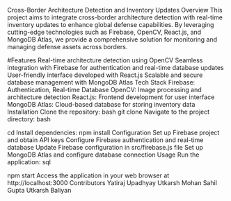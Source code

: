 
Cross-Border Architecture Detection and Inventory Updates
Overview
This project aims to integrate cross-border architecture detection with real-time inventory updates to enhance global defense capabilities. By leveraging cutting-edge technologies such as Firebase, OpenCV, React.js, and MongoDB Atlas, we provide a comprehensive solution for monitoring and managing defense assets across borders.

#Features
Real-time architecture detection using OpenCV
Seamless integration with Firebase for authentication and real-time database updates
User-friendly interface developed with React.js
Scalable and secure database management with MongoDB Atlas
Tech Stack
Firebase: Authentication, Real-time Database
OpenCV: Image processing and architecture detection
React.js: Frontend development for user interface
MongoDB Atlas: Cloud-based database for storing inventory data
Installation
Clone the repository:
bash
git clone <repository-url>
Navigate to the project directory:
bash

cd <project-directory>
Install dependencies:
npm install
Configuration
Set up Firebase project and obtain API keys
Configure Firebase authentication and real-time database
Update Firebase configuration in src/firebase.js file
Set up MongoDB Atlas and configure database connection
Usage
Run the application:
sql

npm start
Access the application in your web browser at http://localhost:3000
Contributors
Yatiraj Upadhyay
Utkarsh Mohan
Sahil Gupta
Utkarsh Baliyan
